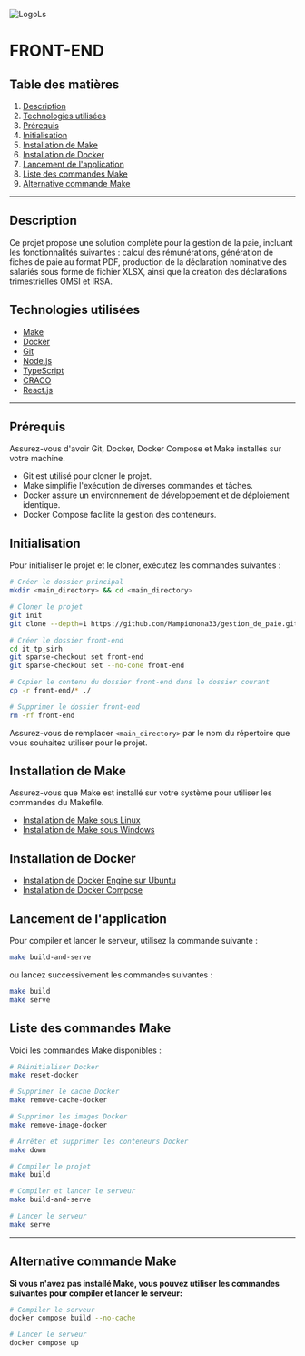 ![LogoLs](https://github.com/Mampionona33/it_tp_sirh/assets/50689325/7f6496d8-c43b-4c98-b7eb-7d863c20e34e)

# FRONT-END

## Table des matières

1. [Description](#description)
2. [Technologies utilisées](#technologies-utilisées)
3. [Prérequis](#prerequis)
4. [Initialisation](#initialisation)
5. [Installation de Make](#installation-de-make)
6. [Installation de Docker](#installation-de-docker)
7. [Lancement de l'application](#lancement-de-lapplication)
8. [Liste des commandes Make](#liste-des-commandes-make)
9. [Alternative commande Make](#alternative-commande-make)

---

<div id='description'/>

## Description

Ce projet propose une solution complète pour la gestion de la paie, incluant les fonctionnalités suivantes : calcul des rémunérations, génération de fiches de paie au format PDF, production de la déclaration nominative des salariés sous forme de fichier XLSX, ainsi que la création des déclarations trimestrielles OMSI et IRSA.

<div id='technologies-utilisées'/>

## Technologies utilisées

- [Make](https://makefiletutorial.com/)
- [Docker](https://www.docker.com/)
- [Git](https://git-scm.com/)
- [Node.js](https://nodejs.org/en/)
- [TypeScript](https://www.typescriptlang.org/)
- [CRACO](https://github.com/gsoft-inc/craco)
- [React.js](https://reactjs.org/)

---

<div id="prerequis"/>

## Prérequis

Assurez-vous d'avoir Git, Docker, Docker Compose et Make installés sur votre machine.

- Git est utilisé pour cloner le projet.
- Make simplifie l'exécution de diverses commandes et tâches.
- Docker assure un environnement de développement et de déploiement identique.
- Docker Compose facilite la gestion des conteneurs.

<div id='initialisation'/>

## Initialisation

Pour initialiser le projet et le cloner, exécutez les commandes suivantes :

```bash
# Créer le dossier principal
mkdir <main_directory> && cd <main_directory>

# Cloner le projet
git init
git clone --depth=1 https://github.com/Mampionona33/gestion_de_paie.git

# Créer le dossier front-end
cd it_tp_sirh
git sparse-checkout set front-end
git sparse-checkout set --no-cone front-end

# Copier le contenu du dossier front-end dans le dossier courant
cp -r front-end/* ./

# Supprimer le dossier front-end
rm -rf front-end
```

Assurez-vous de remplacer `<main_directory>` par le nom du répertoire que vous souhaitez utiliser pour le projet.

<div id='installation-de-make'/>

## Installation de Make

Assurez-vous que Make est installé sur votre système pour utiliser les commandes du Makefile.

- [Installation de Make sous Linux](https://www.geeksforgeeks.org/how-to-install-make-on-ubuntu/)
- [Installation de Make sous Windows](https://gnuwin32.sourceforge.net/packages/make.htm)

<div id="installation-de-docker"/>

## Installation de Docker

- [Installation de Docker Engine sur Ubuntu](https://docs.docker.com/engine/install/ubuntu/)
- [Installation de Docker Compose](https://docs.docker.com/compose/install/)

<div id='lancement-de-lapplication'/>

## Lancement de l'application

Pour compiler et lancer le serveur, utilisez la commande suivante :

```bash
make build-and-serve
```

ou lancez successivement les commandes suivantes :

```bash
make build
make serve
```

<div id="liste-des-commandes-make"/>

## Liste des commandes Make

Voici les commandes Make disponibles :

```bash
# Réinitialiser Docker
make reset-docker
```

```bash
# Supprimer le cache Docker
make remove-cache-docker
```

```bash
# Supprimer les images Docker
make remove-image-docker
```

```bash
# Arrêter et supprimer les conteneurs Docker
make down
```

```bash
# Compiler le projet
make build
```

```bash
# Compiler et lancer le serveur
make build-and-serve
```

```bash
# Lancer le serveur
make serve
```

---

<div id='alternative-commande-make'/>

## Alternative commande Make

**Si vous n'avez pas installé Make, vous pouvez utiliser les commandes suivantes pour compiler et lancer le serveur:**

```bash
# Compiler le serveur
docker compose build --no-cache
```

```bash
# Lancer le serveur
docker compose up
```
